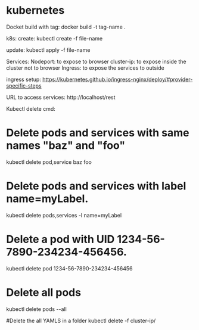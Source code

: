 # kubernetes







Docket build with tag:
docker build  -t tag-name .

k8s:
create:
kubectl create -f file-name

update:
kubectl apply -f file-name

Services:
Nodeport: to expose to browser
cluster-ip: to expose inside the cluster not to browser
Ingress: to expose the services to outside


ingress setup:
https://kubernetes.github.io/ingress-nginx/deploy/#provider-specific-steps

URL to access services:
http://localhost/rest


Kubectl delete cmd:
# Delete pods and services with same names "baz" and "foo"
kubectl delete pod,service baz foo

# Delete pods and services with label name=myLabel.
kubectl delete pods,services -l name=myLabel

# Delete a pod with UID 1234-56-7890-234234-456456.
kubectl delete pod 1234-56-7890-234234-456456

# Delete all pods
kubectl delete pods --all

#Delete the all YAMLS in a folder
kubectl delete -f cluster-ip/

